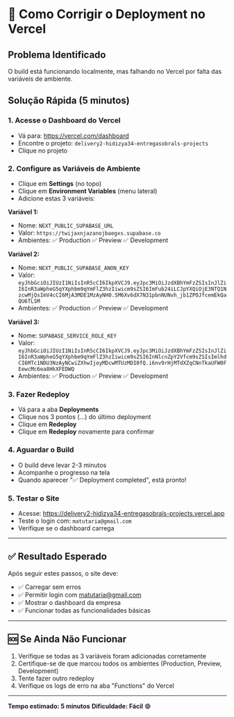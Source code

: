 # 🚀 Como Corrigir o Deployment no Vercel

## Problema Identificado
O build está funcionando localmente, mas falhando no Vercel por falta das variáveis de ambiente.

## Solução Rápida (5 minutos)

### 1. Acesse o Dashboard do Vercel
- Vá para: https://vercel.com/dashboard
- Encontre o projeto: `delivery2-hidizya34-entregasobrals-projects`
- Clique no projeto

### 2. Configure as Variáveis de Ambiente
- Clique em **Settings** (no topo)
- Clique em **Environment Variables** (menu lateral)
- Adicione estas 3 variáveis:

**Variável 1:**
- Nome: `NEXT_PUBLIC_SUPABASE_URL`
- Valor: `https://twijaxnjazanojbaegxs.supabase.co`
- Ambientes: ✅ Production ✅ Preview ✅ Development

**Variável 2:**
- Nome: `NEXT_PUBLIC_SUPABASE_ANON_KEY`
- Valor: `eyJhbGciOiJIUzI1NiIsInR5cCI6IkpXVCJ9.eyJpc3MiOiJzdXBhYmFzZSIsInJlZiI6InR3aWpheG5qYXphbm9qYmFlZ3hzIiwicm9sZSI6ImFub24iLCJpYXQiOjE3NTQ1NzcwMjQsImV4cCI6MjA3MDE1MzAyNH0.SM6Xv6dX7N31pbnNUNvh_jb1ZPOJfcemEkQaQU6TLSM`
- Ambientes: ✅ Production ✅ Preview ✅ Development

**Variável 3:**
- Nome: `SUPABASE_SERVICE_ROLE_KEY`
- Valor: `eyJhbGciOiJIUzI1NiIsInR5cCI6IkpXVCJ9.eyJpc3MiOiJzdXBhYmFzZSIsInJlZiI6InR3aWpheG5qYXphbm9qYmFlZ3hzIiwicm9sZSI6InNlcnZpY2Vfcm9sZSIsImlhdCI6MTc1NDU3NzAyNCwiZXhwIjoyMDcwMTUzMDI0fQ.i6nv9rHjMTdXZqCNnTkaUFW0FEewcMc6ea8HkXFEDWQ`
- Ambientes: ✅ Production ✅ Preview ✅ Development

### 3. Fazer Redeploy
- Vá para a aba **Deployments**
- Clique nos 3 pontos (...) do último deployment
- Clique em **Redeploy**
- Clique em **Redeploy** novamente para confirmar

### 4. Aguardar o Build
- O build deve levar 2-3 minutos
- Acompanhe o progresso na tela
- Quando aparecer "✅ Deployment completed", está pronto!

### 5. Testar o Site
- Acesse: https://delivery2-hidizya34-entregasobrals-projects.vercel.app
- Teste o login com: `matutaria@gmail.com`
- Verifique se o dashboard carrega

---

## ✅ Resultado Esperado
Após seguir estes passos, o site deve:
- ✅ Carregar sem erros
- ✅ Permitir login com matutaria@gmail.com
- ✅ Mostrar o dashboard da empresa
- ✅ Funcionar todas as funcionalidades básicas

---

## 🆘 Se Ainda Não Funcionar
1. Verifique se todas as 3 variáveis foram adicionadas corretamente
2. Certifique-se de que marcou todos os ambientes (Production, Preview, Development)
3. Tente fazer outro redeploy
4. Verifique os logs de erro na aba "Functions" do Vercel

---

**Tempo estimado: 5 minutos**
**Dificuldade: Fácil** 🟢